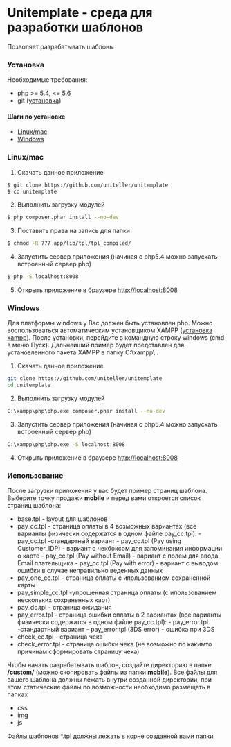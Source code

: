 # Unitemplate - среда для разработки шаблонов

Позволяет разрабатывать шаблоны

### Установка

Необходимые требования:
* php >= 5.4, <= 5.6
* git ([установка](http://git-scm.com/book/ru/v2/%D0%92%D0%B2%D0%B5%D0%B4%D0%B5%D0%BD%D0%B8%D0%B5-%D0%A3%D1%81%D1%82%D0%B0%D0%BD%D0%BE%D0%B2%D0%BA%D0%B0-Git))

#### Шаги по установке
  * [Linux/mac](#linux-mac)
  * [Windows](#windows)
  
### Linux/mac
 1. Скачать данное приложение
 ```sh
 $ git clone https://github.com/uniteller/unitemplate
 $ cd unitemplate
 ```

 2. Выполнить загрузку модулей
 ```sh
 $ php composer.phar install --no-dev
 ```
 
 3. Поставить права на запись для папки
 ```sh
 $ chmod -R 777 app/lib/tpl/tpl_compiled/
 ```

 4. Запустить сервер приложения (начиная с php5.4 можно запускать встроенный сервер php)
 ```sh
 $ php -S localhost:8008
 ```
 
 5. Открыть приложение в браузере [http://localhost:8008](http://localhost:8008)

### Windows
Для платформы windows у Вас должен быть установлен php. Можно воспользоваться автоматическим установщиком XAMPP ([установка xampp](https://www.apachefriends.org/ru/download.html)). После установки, перейдите в командную строку windows (cmd в меню Пуск). Дальнейший пример будет представлен для установленного пакета XAMPP в папку C:\xampp\ .
 1. Скачать данное приложение
 ```sh
 git clone https://github.com/uniteller/unitemplate
 cd unitemplate
 ```

 2. Выполнить загрузку модулей
 ```sh
 C:\xampp\php\php.exe composer.phar install --no-dev
 ```
 
 3. Запустить сервер приложения (начиная с php5.4 можно запускать встроенный сервер php)
 ```sh
 C:\xampp\php\php.exe -S localhost:8008
 ```
 
 4. Открыть приложение в браузере [http://localhost:8008](http://localhost:8008)

### Использование

После загрузки приложения у вас будет пример страниц шаблона. Выберите точку продажи **mobile** и перед вами откроется список страниц шаблона:

 * base.tpl - layout для шаблонов
 * pay_cc.tpl - страница оплаты в 4 возможных вариантах (все варианты физически
                содержатся в одном файле pay_cc.tpl):
       - pay_cc.tpl -стандартный вариант
       - pay_cc.tpl (Pay using Customer_IDP) - вариант с чекбоксом для запоминания информации о карте
       - pay_cc.tpl (Pay without Email) - вариант с полем для ввода Email плательщика
       - pay_cc.tpl (Pay with error) - вариант с выводом ошибки в случае неправильно веденных данных
 * pay_one_cc.tpl - страница оплаты с ипользованием сохраненной карты
 * pay_simple_cc.tpl -упрощенная страница оплаты (с ипользованием нескольких сохраненных карт)
 * pay_do.tpl - страница ожидания
 * pay_error.tpl - страница ошибки оплаты в 2 вариантах (все варианты физически содержатся 
                   в одном файле pay_cc.tpl):
       - pay_error.tpl -стандартный вариант
       - pay_error.tpl (3DS error) - ошибка при 3DS
 * check_cc.tpl - страница чека
 * check_error.tpl - страница ошибки чека (не возможно по какимто причинам сформировать страницу чека)


Чтобы начать разрабатывать шаблон, создайте директорию в папке **/custom/** (можно скопировать файлы из папки **mobile**). Все файлы для вашего шаблона должны лежать внутри созданной директории, при этом статические файлы по возможности необходимо размещать в папках
 * css
 * img
 * js

Файлы шаблонов *.tpl должны лежать в корне созданной вами папки
